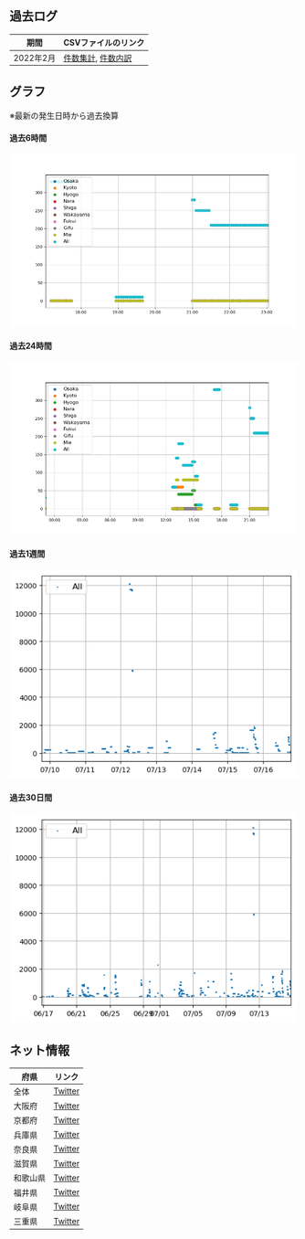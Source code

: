 ## 過去ログ

期間|CSVファイルのリンク
--|--
2022年2月|[件数集計](https://raw.githubusercontent.com/tanaka0079/stats/main/2022_2_num.csv), [件数内訳](https://raw.githubusercontent.com/tanaka0079/stats/main/2022_2_detail.csv)

## グラフ

※最新の発生日時から過去換算

#### 過去6時間

![全体(過去6時間)](https://raw.githubusercontent.com/tanaka0079/stats/main/graph/all_latest_6h.png)

#### 過去24時間

![全体(過去24時間)](https://raw.githubusercontent.com/tanaka0079/stats/main/graph/all_latest_24h.png)

#### 過去1週間

![全体(過去1週間)](https://raw.githubusercontent.com/tanaka0079/stats/main/graph/all_latest_7day.png)

#### 過去30日間

![全体(過去30日間)](https://raw.githubusercontent.com/tanaka0079/stats/main/graph/all_latest_30day.png)


## ネット情報


府県|リンク
--|--
全体|[Twitter](https://twitter.com/search?q=%E9%96%A2%E8%A5%BF%E9%9B%BB%E5%8A%9B%20%E5%81%9C%E9%9B%BB&src=typed_query&f=live)
大阪府|[Twitter](https://twitter.com/search?q=%E5%A4%A7%E9%98%AA%20%E5%81%9C%E9%9B%BB&src=typed_query&f=live)
京都府|[Twitter](https://twitter.com/search?q=%E4%BA%AC%E9%83%BD%20%E5%81%9C%E9%9B%BB&src=typed_query&f=live)
兵庫県|[Twitter](https://twitter.com/search?q=%E5%85%B5%E5%BA%AB%20%E5%81%9C%E9%9B%BB&src=typed_query&f=live)
奈良県|[Twitter](https://twitter.com/search?q=%E5%A5%88%E8%89%AF%20%E5%81%9C%E9%9B%BB&src=typed_query&f=live)
滋賀県|[Twitter](https://twitter.com/search?q=%E6%BB%8B%E8%B3%80%20%E5%81%9C%E9%9B%BB&src=typed_query&f=live)
和歌山県|[Twitter](https://twitter.com/search?q=%E5%92%8C%E6%AD%8C%E5%B1%B1%20%E5%81%9C%E9%9B%BB&src=typed_query&f=live)
福井県|[Twitter](https://twitter.com/search?q=%E7%A6%8F%E4%BA%95%20%E5%81%9C%E9%9B%BB&src=typed_query&f=live)
岐阜県|[Twitter](https://twitter.com/search?q=%E5%B2%90%E9%98%9C%20%E5%81%9C%E9%9B%BB&src=typed_query&f=live)
三重県|[Twitter](https://twitter.com/search?q=%E4%B8%89%E9%87%8D%20%E5%81%9C%E9%9B%BB&src=typed_query&f=live)

